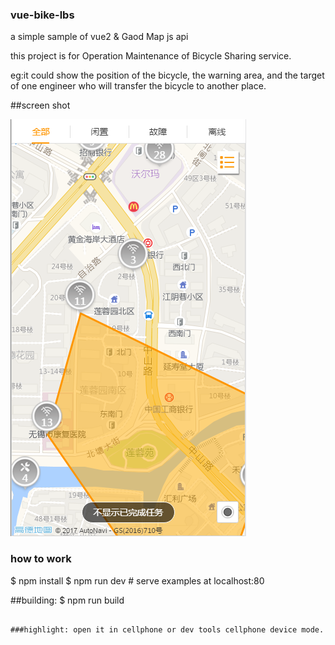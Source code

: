 ### vue-bike-lbs

a simple sample of vue2 & Gaod Map js api

this project is for Operation Maintenance of Bicycle Sharing service.

eg:it could show the position of the bicycle, the warning area, and the target of one engineer who will transfer the bicycle to another place.

##screen shot

![image](https://raw.githubusercontent.com/DarylLi/vue-bike-lbs/master/demo/lbs-bike.png)

### how to work
$ npm install
$ npm run dev # serve examples at localhost:80

##building:
$ npm run build
```

###highlight: open it in cellphone or dev tools cellphone device mode.